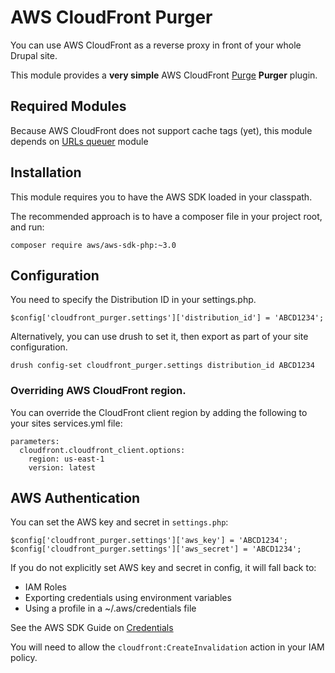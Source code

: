 [//]: # ( clear&&curl -s -F input_files[]=@README.md -F from=markdown -F to=html http://c.docverter.com/convert|tail -n+11|head -n-2 )

# AWS CloudFront Purger

You can use AWS CloudFront as a reverse proxy in front of your whole Drupal site.

This module provides a **very simple** AWS CloudFront [Purge][1] **Purger** plugin.

## Required Modules

Because AWS CloudFront does not support cache tags (yet), this module depends on [URLs queuer][2] module

## Installation

This module requires you to have the AWS SDK loaded in your classpath.

The recommended approach is to have a composer file in your project root, and run:

```
composer require aws/aws-sdk-php:~3.0
```

## Configuration

You need to specify the Distribution ID in your settings.php.

```
$config['cloudfront_purger.settings']['distribution_id'] = 'ABCD1234';
```
Alternatively, you can use drush to set it, then export as part of your site configuration.

```
drush config-set cloudfront_purger.settings distribution_id ABCD1234
```

### Overriding AWS CloudFront region.

You can override the CloudFront client region by adding the following to your sites services.yml file:

```
parameters:
  cloudfront.cloudfront_client.options:
    region: us-east-1
    version: latest
```

## AWS Authentication

You can set the AWS key and secret in `settings.php`:

```
$config['cloudfront_purger.settings']['aws_key'] = 'ABCD1234';
$config['cloudfront_purger.settings']['aws_secret'] = 'ABCD1234';
```

If you do not explicitly set AWS key and secret in config, it will fall
back to:

- IAM Roles
- Exporting credentials using environment variables
- Using a profile in a ~/.aws/credentials file

See the AWS SDK Guide on [Credentials][3]

You will need to allow the `cloudfront:CreateInvalidation` action in your IAM policy.

[1]: https://www.drupal.org/project/purge
[2]: https://www.drupal.org/project/purge_queuer_url
[3]: http://docs.aws.amazon.com/aws-sdk-php/v3/guide/guide/credentials.html

